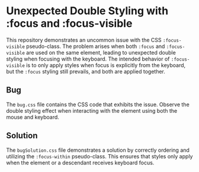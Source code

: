 # Unexpected Double Styling with :focus and :focus-visible

This repository demonstrates an uncommon issue with the CSS `:focus-visible` pseudo-class. The problem arises when both `:focus` and `:focus-visible` are used on the same element, leading to unexpected double styling when focusing with the keyboard. The intended behavior of `:focus-visible` is to only apply styles when focus is explicitly from the keyboard, but the `:focus` styling still prevails, and both are applied together.

## Bug
The `bug.css` file contains the CSS code that exhibits the issue.  Observe the double styling effect when interacting with the element using both the mouse and keyboard. 

## Solution
The `bugSolution.css` file demonstrates a solution by correctly ordering and utilizing the `:focus-within` pseudo-class. This ensures that styles only apply when the element or a descendant receives keyboard focus.